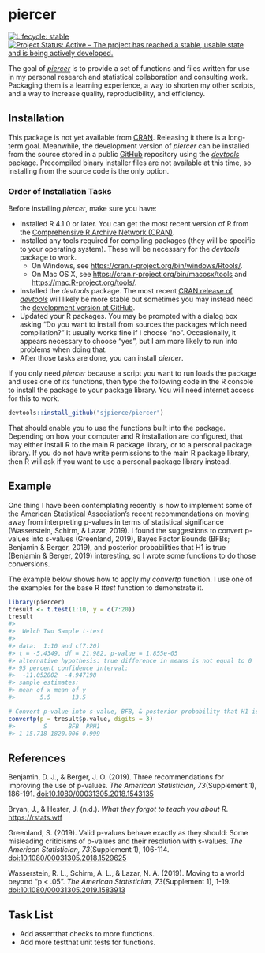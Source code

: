 
<!-- README.md is generated from README.Rmd. Please edit that file -->

# piercer

<!-- badges: start -->

[![Lifecycle:
stable](https://img.shields.io/badge/lifecycle-stable-brightgreen.svg)](https://lifecycle.r-lib.org/articles/stages.html#stable)
[![Project Status: Active – The project has reached a stable, usable
state and is being actively
developed.](https://www.repostatus.org/badges/latest/active.svg)](https://www.repostatus.org/#active)
<!-- badges: end -->

The goal of [*piercer*](https://github.com/sjpierce/piercer) is to
provide a set of functions and files written for use in my personal
research and statistical collaboration and consulting work. Packaging
them is a learning experience, a way to shorten my other scripts, and a
way to increase quality, reproducibility, and efficiency.

## Installation

This package is not yet available from
[CRAN](https://CRAN.R-project.org). Releasing it there is a long-term
goal. Meanwhile, the development version of *piercer* can be installed
from the source stored in a public [GitHub](https://github.com)
repository using the [*devtools*](https://devtools.r-lib.org/) package.
Precompiled binary installer files are not available at this time, so
installing from the source code is the only option.

### Order of Installation Tasks

Before installing *piercer*, make sure you have:

- Installed R 4.1.0 or later. You can get the most recent version of R
  from the [Comprehensive R Archive Network
  (CRAN)](https://cran.r-project.org/).
- Installed any tools required for compiling packages (they will be
  specific to your operating system). These will be necessary for the
  *devtools* package to work.
  - On Windows, see <https://cran.r-project.org/bin/windows/Rtools/>.
  - On Mac OS X, see <https://cran.r-project.org/bin/macosx/tools> and
    <https://mac.R-project.org/tools/>.
- Installed the *devtools* package. The most recent [CRAN release of
  *devtools*](https://cran.r-project.org/package=devtools) will likely
  be more stable but sometimes you may instead need the [development
  version at GitHub](https://github.com/r-lib/devtools).
- Updated your R packages. You may be prompted with a dialog box asking
  “Do you want to install from sources the packages which need
  compilation?” It usually works fine if I choose “no”. Occasionally, it
  appears necessary to choose “yes”, but I am more likely to run into
  problems when doing that.  
- After those tasks are done, you can install *piercer*.

If you only need *piercer* because a script you want to run loads the
package and uses one of its functions, then type the following code in
the R console to install the package to your package library. You will
need internet access for this to work.

``` r
devtools::install_github("sjpierce/piercer")
```

That should enable you to use the functions built into the package.
Depending on how your computer and R installation are configured, that
may either install R to the main R package library, or to a personal
package library. If you do not have write permissions to the main R
package library, then R will ask if you want to use a personal package
library instead.

## Example

One thing I have been contemplating recently is how to implement some of
the American Statistical Association’s recent recommendations on moving
away from interpreting p-values in terms of statistical significance
(Wasserstein, Schirm, & Lazar, 2019). I found the suggestions to convert
p-values into s-values (Greenland, 2019), Bayes Factor Bounds (BFBs;
Benjamin & Berger, 2019), and posterior probabilities that H1 is true
(Benjamin & Berger, 2019) interesting, so I wrote some functions to do
those conversions.

The example below shows how to apply my *convertp* function. I use one
of the examples for the base R *ttest* function to demonstrate it.

``` r
library(piercer)
tresult <- t.test(1:10, y = c(7:20))
tresult
#> 
#>  Welch Two Sample t-test
#> 
#> data:  1:10 and c(7:20)
#> t = -5.4349, df = 21.982, p-value = 1.855e-05
#> alternative hypothesis: true difference in means is not equal to 0
#> 95 percent confidence interval:
#>  -11.052802  -4.947198
#> sample estimates:
#> mean of x mean of y 
#>       5.5      13.5

# Convert p-value into s-value, BFB, & posterior probability that H1 is true. 
convertp(p = tresult$p.value, digits = 3)
#>        S      BFB  PPH1
#> 1 15.718 1820.006 0.999
```

## References

Benjamin, D. J., & Berger, J. O. (2019). Three recommendations for
improving the use of p-values. *The American Statistician,
73*(Supplement 1), 186-191.
[doi:10.1080/00031305.2018.1543135](https://doi.org/10.1080/00031305.2018.1543135)

Bryan, J., & Hester, J. (n.d.). *What they forgot to teach you about R*.
<https://rstats.wtf>

Greenland, S. (2019). Valid p-values behave exactly as they should: Some
misleading criticisms of p-values and their resolution with s-values.
*The American Statistician, 73*(Supplement 1), 106-114.
[doi:10.1080/00031305.2018.1529625](https://doi.org/10.1080/00031305.2018.1529625)

Wasserstein, R. L., Schirm, A. L., & Lazar, N. A. (2019). Moving to a
world beyond “p \< .05”. *The American Statistician, 73*(Supplement 1),
1-19.
[doi:10.1080/00031305.2019.1583913](https://doi.org/10.1080/00031305.2019.1583913)

## Task List

- Add assertthat checks to more functions.
- Add more testthat unit tests for functions.
